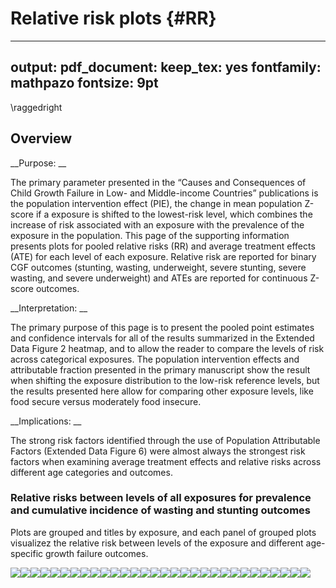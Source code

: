 # Relative risk plots {#RR}

---
output:
  pdf_document:
    keep_tex: yes
fontfamily: mathpazo
fontsize: 9pt
---

\raggedright





## Overview

__Purpose: __

The primary parameter presented in the “Causes and Consequences of Child Growth Failure in Low- and Middle-income Countries” publications is the population intervention effect (PIE), the change in mean population Z-score if a exposure is shifted to the lowest-risk level, which combines the increase of risk associated with an exposure with the prevalence of the exposure in the population. This page of the supporting information presents plots for pooled relative risks (RR) and average treatment effects (ATE) for each level of each exposure. Relative risk are reported for binary CGF outcomes (stunting, wasting, underweight, severe stunting, severe wasting, and severe underweight) and ATEs are reported for continuous Z-score outcomes.

__Interpretation: __

The primary purpose of this page is to present the pooled point estimates and confidence intervals for all of the results summarized in the Extended Data Figure 2 heatmap, and to allow the reader to compare the levels of risk across categorical exposures. The population intervention effects and attributable fraction presented in the primary manuscript show the result when shifting the exposure distribution to the low-risk reference levels, but the results presented here allow for comparing other exposure levels, like food secure versus moderately food insecure.

__Implications: __

The strong risk factors identified through the use of Population Attributable Factors (Extended Data Figure 6) were almost always the strongest risk factors when examining average treatment effects and relative risks across different age categories and outcomes.

<!-- <<<<<<< HEAD:08-relative-risk.Rmd -->
<!-- - Add ATE plots -->
<!-- - Debug plots -->
<!-- ======= -->
<!-- >>>>>>> 46a38e4142817e1f52434dd63b29c36ab486c289:01-relative-risk.Rmd -->


### Relative risks between levels of all exposures for prevalence and cumulative incidence of wasting and stunting outcomes

Plots are grouped and titles by exposure, and each panel of grouped plots visualizez the relative risk between levels of the exposure and different age-specific growth failure outcomes. 

![](figures/risk-factor/RR-plots/fig-RR-sex.png)<!-- -->![](figures/risk-factor/RR-plots/fig-RR-birthlen.png)<!-- -->![](figures/risk-factor/RR-plots/fig-RR-birthwt.png)<!-- -->![](figures/risk-factor/RR-plots/fig-RR-cleanck.png)<!-- -->![](figures/risk-factor/RR-plots/fig-RR-earlybf.png)<!-- -->![](figures/risk-factor/RR-plots/fig-RR-fage.png)<!-- -->![](figures/risk-factor/RR-plots/fig-RR-feducyrs.png)<!-- -->![](figures/risk-factor/RR-plots/fig-RR-fhtcm.png)<!-- -->![](figures/risk-factor/RR-plots/fig-RR-gagebrth.png)<!-- -->![](figures/risk-factor/RR-plots/fig-RR-hdlvry.png)<!-- -->![](figures/risk-factor/RR-plots/fig-RR-hfoodsec.png)<!-- -->![](figures/risk-factor/RR-plots/fig-RR-hhwealth_quart.png)<!-- -->![](figures/risk-factor/RR-plots/fig-RR-impfloor.png)<!-- -->![](figures/risk-factor/RR-plots/fig-RR-impsan.png)<!-- -->![](figures/risk-factor/RR-plots/fig-RR-mage.png)<!-- -->![](figures/risk-factor/RR-plots/fig-RR-mbmi.png)<!-- -->![](figures/risk-factor/RR-plots/fig-RR-meducyrs.png)<!-- -->![](figures/risk-factor/RR-plots/fig-RR-mhtcm.png)<!-- -->![](figures/risk-factor/RR-plots/fig-RR-mwtkg.png)<!-- -->![](figures/risk-factor/RR-plots/fig-RR-nchldlt5.png)<!-- -->![](figures/risk-factor/RR-plots/fig-RR-nhh.png)<!-- -->![](figures/risk-factor/RR-plots/fig-RR-nrooms.png)<!-- -->![](figures/risk-factor/RR-plots/fig-RR-parity.png)<!-- -->![](figures/risk-factor/RR-plots/fig-RR-perdiar6.png)<!-- -->![](figures/risk-factor/RR-plots/fig-RR-perdiar24.png)<!-- -->![](figures/risk-factor/RR-plots/fig-RR-predexfd6.png)<!-- -->![](figures/risk-factor/RR-plots/fig-RR-rain_quartile.png)<!-- -->![](figures/risk-factor/RR-plots/fig-RR-safeh20.png)<!-- -->![](figures/risk-factor/RR-plots/fig-RR-single.png)<!-- -->![](figures/risk-factor/RR-plots/fig-RR-vagbrth.png)<!-- -->
